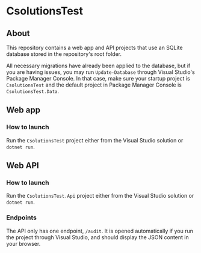 # CsolutionsTest
## About
This repository contains a web app and API projects that use an SQLite database stored in the repository's root folder.

All necessary migrations have already been applied to the database, but if you are having issues, you may run `Update-Database` through Visual Studio's Package Manager Console. In that case, make sure your startup project is `CsolutionsTest` and the default project in Package Manager Console is `CsolutionsTest.Data`.

## Web app

### How to launch
Run the `CsolutionsTest` project either from the Visual Studio solution or `dotnet run`.

## Web API

### How to launch
Run the `CsolutionsTest.Api` project either from the Visual Studio solution or `dotnet run`.

### Endpoints
The API only has one endpoint, `/audit`. It is opened automatically if you run the project through Visual Studio, and should display the JSON content in your browser.